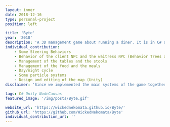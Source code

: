 ```yaml
---
layout: inner
date: 2018-12-16
type: personal-project
position: left

title: 'Byte'
year: '2018'
description: 'A 3D management game about running a diner. It is in C# and has been made in Unity. It was done in pairs. The AI uses our own Steering Behaviors for the movement and Behavior Trees for the decision making. Apart from programming, we both designed the game.'
individual_contribution:
    - Some Steering Behaviors
    - Behavior of the client NPC and the waitress NPC (Behavior Trees and Controllers)
    - Management of the tables and the stools
    - Management of the food and the meals
    - Day/night cycle
    - Some particle systems
    - Design and editing of the map (Unity)
disclaimer: 'Since we implemented the main systems of the game together, they are not on the previous list above.'

tags: C# Unity NodeCanvas
featured_image: '/img/posts/Byte.gif'

website_url: 'https://wickednekomata.github.io/Byte/'
github_url: 'https://github.com/WickedNekomata/Byte'
individual_contribution_url: ''
---
```

